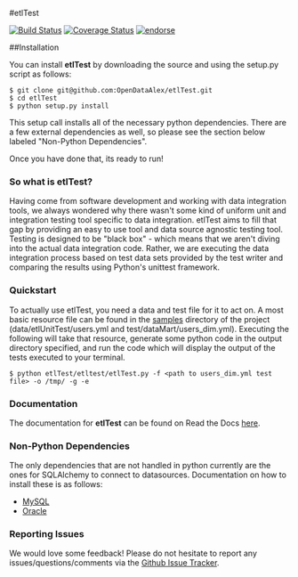 #etlTest

[![Build Status](https://travis-ci.org/OpenDataAlex/etlTest.png?branch=dev)](https://travis-ci.org/OpenDataAlex/etlTest)
[![Coverage Status](https://coveralls.io/repos/OpenDataAlex/etlTest/badge.png?branch=dev)](https://coveralls.io/r/OpenDataAlex/etlTest?branch=dev)
[![endorse](https://api.coderwall.com/dbaalex/endorsecount.png)](https://coderwall.com/dbaalex)

##Installation

You can install **etlTest** by downloading the source and using the setup.py script as follows:

    $ git clone git@github.com:OpenDataAlex/etlTest.git
    $ cd etlTest
    $ python setup.py install

This setup call installs all of the necessary python dependencies. There are a few external dependencies as well, so please see the section below labeled "Non-Python Dependencies".

Once you have done that, its ready to run!

### So what is etlTest?

Having come from software development and working with data integration tools, we always wondered why there wasn't 
some kind of uniform unit and integration testing tool specific to data integration.  etlTest aims to fill that gap 
by providing an easy to use tool and data source agnostic testing tool.  Testing is designed to be "black box" - 
which means that we aren't diving into the actual data integration code.  Rather, 
we are executing the data integration process based on test data sets provided by the test writer and comparing the 
results using Python's unittest framework.

### Quickstart

To actually use etlTest, you need a data and test file for it to act on. A most basic resource file can be 
found in 
the [samples](https://github.com/OpenDataAlex/etlTest/tree/dev/etltest/samples) directory of the project 
(data/etlUnitTest/users.yml and test/dataMart/users_dim.yml). 
Executing the
 following will take that resource, generate some python code in the output directory specified, and run the code which will display the output of the tests executed to your terminal.

    $ python etlTest/etltest/etlTest.py -f <path to users_dim.yml test file> -o /tmp/ -g -e

### Documentation

The documentation for **etlTest** can be found on Read the Docs [here](https://etlTest.readthedocs.org/en/latest/).

### Non-Python Dependencies

The only dependencies that are not handled in python currently are the ones for SQLAlchemy to connect to datasources. Documentation on how to install these is as follows:

* [MySQL](https://github.com/OpenDataAlex/etlTest/blob/develop/docs/mysql_deps.md)
* [Oracle](https://github.com/OpenDataAlex/etlTest/blob/develop/docs/oracle_deps.md)

### Reporting Issues

We would love some feedback! Please do not hesitate to report any issues/questions/comments via the [Github Issue Tracker](https://github.com/OpenDataAlex/etlTest/issues).